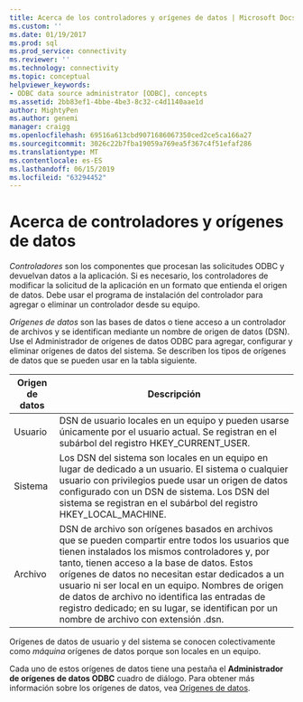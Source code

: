 ```yaml
---
title: Acerca de los controladores y orígenes de datos | Microsoft Docs
ms.custom: ''
ms.date: 01/19/2017
ms.prod: sql
ms.prod_service: connectivity
ms.reviewer: ''
ms.technology: connectivity
ms.topic: conceptual
helpviewer_keywords:
- ODBC data source administrator [ODBC], concepts
ms.assetid: 2bb83ef1-4bbe-4be3-8c32-c4d1140aae1d
author: MightyPen
ms.author: genemi
manager: craigg
ms.openlocfilehash: 69516a613cbd9071686067350ced2ce5ca166a27
ms.sourcegitcommit: 3026c22b7fba19059a769ea5f367c4f51efaf286
ms.translationtype: MT
ms.contentlocale: es-ES
ms.lasthandoff: 06/15/2019
ms.locfileid: "63294452"
---
```

# <a name="about-drivers-and-data-sources"></a>Acerca de controladores y orígenes de datos
*Controladores* son los componentes que procesan las solicitudes ODBC y devuelvan datos a la aplicación. Si es necesario, los controladores de modificar la solicitud de la aplicación en un formato que entienda el origen de datos. Debe usar el programa de instalación del controlador para agregar o eliminar un controlador desde su equipo.  
  
 *Orígenes de datos* son las bases de datos o tiene acceso a un controlador de archivos y se identifican mediante un nombre de origen de datos (DSN). Use el Administrador de orígenes de datos ODBC para agregar, configurar y eliminar orígenes de datos del sistema. Se describen los tipos de orígenes de datos que se pueden usar en la tabla siguiente.  
  
|Origen de datos|Descripción|  
|-----------------|-----------------|  
|Usuario|DSN de usuario locales en un equipo y pueden usarse únicamente por el usuario actual. Se registran en el subárbol del registro HKEY_CURRENT_USER.|  
|Sistema|Los DSN del sistema son locales en un equipo en lugar de dedicado a un usuario. El sistema o cualquier usuario con privilegios puede usar un origen de datos configurado con un DSN de sistema. Los DSN del sistema se registran en el subárbol del registro HKEY_LOCAL_MACHINE.|  
|Archivo|DSN de archivo son orígenes basados en archivos que se pueden compartir entre todos los usuarios que tienen instalados los mismos controladores y, por tanto, tienen acceso a la base de datos. Estos orígenes de datos no necesitan estar dedicados a un usuario ni ser local en un equipo. Nombres de origen de datos de archivo no identifica las entradas de registro dedicado; en su lugar, se identifican por un nombre de archivo con extensión .dsn.|  
  
 Orígenes de datos de usuario y del sistema se conocen colectivamente como *máquina* orígenes de datos porque son locales en un equipo.  
  
 Cada uno de estos orígenes de datos tiene una pestaña el **Administrador de orígenes de datos ODBC** cuadro de diálogo. Para obtener más información sobre los orígenes de datos, vea [Orígenes de datos](../../odbc/reference/data-sources.md).
